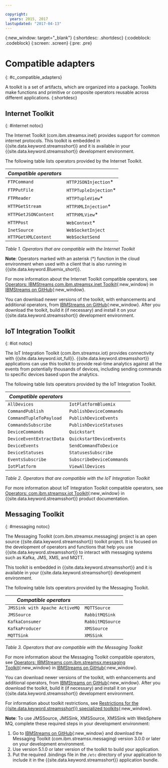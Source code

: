 ```yaml
---

copyright:
  years: 2015, 2017
lastupdated: "2017-04-13"
---
```


<!-- Attribute definitions -->
{:new_window: target="_blank"}
{:shortdesc: .shortdesc}
{:codeblock: .codeblock}
{:screen: .screen}
{:pre: .pre}

# Compatible adapters
{: #c_compatible_adapters}


A toolkit is a set of artifacts, which are organized into a package. Toolkits make functions and primitive or composite operators reusable across different applications.
{:shortdesc}

## Internet Toolkit
{: #internet notoc}

The Internet Toolkit (com.ibm.streamsx.inet) provides support for common internet protocols. This toolkit is embedded in {{site.data.keyword.streamsshort}} and it is available in your {{site.data.keyword.streamsshort}} development environment.

The following table lists operators provided by the Internet Toolkit.


| ***Compatible operators*** | 							           |
| ---------------------------| ----------------------- |
| `FTPCommand` 	   		 	     |	`HTTPJSONInjection`*   | 	 	 	
|  `FTPPutFile`				       |	`HTTPTupleInjection`*	 |
| `FTPReader`    	 		       | 	`HTTPTupleView`*		   |
| `HTTPGetStream`			       | 	`HTTPXMLInjection`*		 |
| `HTTPGetJSONContent`	 	   |  `HTTPXMLView`*			 	 |
| `HTTPPost`				         |  `WebContext`*				   |
| `InetSource`				       |  `WebSocketInject`			 |
| `HTTPGetXMLContent`		     |  `WebSocketSend`			 	 |

*Table 1. Operators that are compatible with the Internet Toolkit*

**Note**: Operators marked with an asterisk (*) function in the cloud environment when used with a client that is also running in {{site.data.keyword.Bluemix_short}}.

For more information about the Internet Toolkit compatible operators, see [Operators: IBMStreams com.ibm.streamsx.inet Toolkit](http://ibmstreams.github.io/streamsx.inet/com.ibm.streamsx.inet/doc/spldoc/html/toolkits/ix$Operator.html){:new_window} in [IBMStreams on GitHub](https://github.com/IBMStreams){:new_window}.

You can download newer versions of the toolkit, with enhancements and additional operators, from [IBMStreams on GitHub](https://github.com/IBMStreams){:new_window}. After you download the toolkit, build it (if necessary) and install it on your {{site.data.keyword.streamsshort}} development environment.

## IoT Integration Toolkit
{: #iot notoc}

The IoT Integration Toolkit (com.ibm.streamsx.iot) provides connectivity with {{site.data.keyword.iot_full}}. {{site.data.keyword.streamsshort}} applications can use this toolkit to provide real-time analytics against all the events from potentially thousands of devices, including sending commands to specific devices based upon the analytics.

The following table lists operators provided by the IoT Integration Toolkit.


| ***Compatible operators*** | 							               |
| ---------------------------| --------------------------- |
| `AllDevices` 	   			     |	`IotPlatformBluemix`  		 | 	 	 	
| `CommandPublish`		 	     |	`PublishDeviceCommands`		 |
| `CommandTupleToPayload`	   | 	`PublishDeviceEvents`	 	   |
| `CommandsSubscribe`	 	     | 	`PublishDeviceStatuses`		 |
| `DeviceCommands`	 	 	     |  `Quickstart`				       |
| `DeviceEventExtractData`	 |  `QuickstartDeviceEvents`	 |
| `DeviceEvents`			       |  `SendCommandToDevice`		   |
| `DeviceStatuses`		 	     |  `StatusesSubscribe`			   |
| `EventsSubscribe`			     |  `SubscribeDeviceCommands`	 |
| `IotPlatform`				       |  `ViewAllDevices`			     |

*Table 2. Operators that are compatible with the IoT Integration Toolkit*

For more information about IoT Integration Toolkit compatible operators, see [Operators: com.ibm.streamsx.iot Toolkit](http://www.ibm.com/support/knowledgecenter/SSCRJU_4.2.0/com.ibm.streams.toolkits.doc/spldoc/dita/tk$com.ibm.streamsx.iot/ix$Operator.html?lang=en){:new_window} in {{site.data.keyword.streamsshort}} product documentation.

## Messaging Toolkit
{: #messaging notoc}

The Messaging Toolkit (com.ibm.streamsx.messaging) project is an open source {{site.data.keyword.streamsshort}} toolkit project. It is focused on the development of operators and functions that help you use {{site.data.keyword.streamsshort}} to interact with messaging systems such as Kafka, JMS, XMS, and MQTT.

This toolkit is embedded in {{site.data.keyword.streamsshort}} and it is available in your {{site.data.keyword.streamsshort}} development environment.

The following table lists operators provided by the Messaging Toolkit.


| ***Compatible operators*** 		    | 						       |
| ---------------------------------	| ------------------ |
| `JMSSink with Apache ActiveMQ`   	|	`MQTTSource`  	   | 	 	 	
| `JMSSource`		 	 			            |	`RabbitMQSink`		 |
| `KafkaConsumer`	 				          | `RabbitMQSource`	 |
| `KafkaProducer`	 	 			          | `XMSSource`	       |
| `MQTTSink`	 	 	 			            |  `XMSSink`				 |

*Table 3. Operators that are compatible with the Messaging Toolkit*

For more information about the Messaging Toolkit compatible operators, see [Operators: IBMStreams com.ibm.streamsx.messaging Toolkit](http://ibmstreams.github.io/streamsx.messaging/com.ibm.streamsx.messaging/doc/spldoc/html/toolkits/ix$Operator.html){:new_window} in [IBMStreams on GitHub](https://github.com/IBMStreams){:new_window}.

You can download newer versions of the toolkit, with enhancements and additional operators, from [IBMStreams on GitHub](https://github.com/IBMStreams){:new_window}. After you download the toolkit, build it (if necessary) and install it on your {{site.data.keyword.streamsshort}} development environment.

For information about toolkit restrictions, see [Restrictions for the {{site.data.keyword.streamsshort}} specialized toolkits](http://www.ibm.com/support/knowledgecenter/SSCRJU_4.2.0/com.ibm.streams.install.doc/doc/ibminfospherestreams-install-toolkit-restrictions.html){:new_window}.

**Note**: To use JMSSource, JMSSink, XMSSource, XMSSink with WebSphere MQ, complete these required steps in your development environment:

1. Go to [IBMStreams on GitHub](https://github.com/IBMStreams){:new_window} and download the Messaging Toolkit (com.ibm.streamsx.messaging) version 3.0.0 or later on your development environment.
2. Use version 5.1.0 or later version of the toolkit to build your application.
3. Put the required .bindings file in the `/etc` directory of your application to include it in the {{site.data.keyword.streamsshort}} application bundle.
